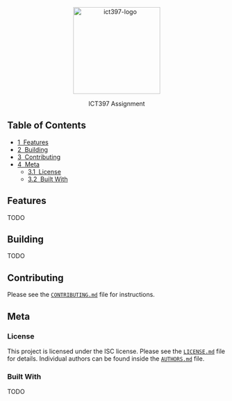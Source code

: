 <div align=center>
  <img src="https://i.imgur.com/cRIXVe7.png" alt="ict397-logo" width="200">
  <p>
    ICT397 Assignment
  </p>
</div>

## Table of Contents
* [1&nbsp;&nbsp;Features](#features)
* [2&nbsp;&nbsp;Building](#building)
* [3&nbsp;&nbsp;Contributing](#building)
* [4&nbsp;&nbsp;Meta](#meta)
  * [3.1&nbsp;&nbsp;License](#license)
  * [3.2&nbsp;&nbsp;Built With](#built-with)

## Features
TODO

## Building
TODO

## Contributing
Please see the [`CONTRIBUTING.md`](CONTRIBUTING.md) file for instructions.

## Meta
### License
This project is licensed under the ISC license. Please see the [`LICENSE.md`](LICENSE.md)
file for details. Individual authors can be found inside the [`AUTHORS.md`](AUTHORS.md) file.

### Built With
TODO
